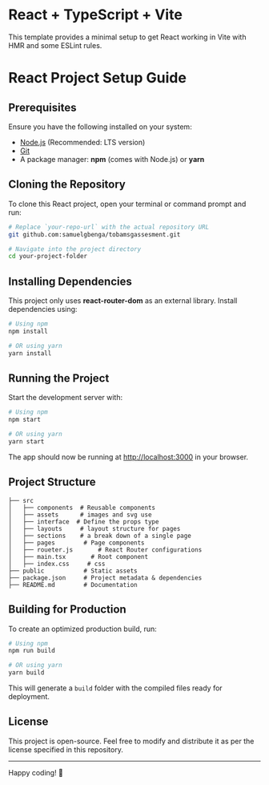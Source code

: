 # React + TypeScript + Vite

This template provides a minimal setup to get React working in Vite with HMR and some ESLint rules.

# React Project Setup Guide

## Prerequisites
Ensure you have the following installed on your system:
- [Node.js](https://nodejs.org/) (Recommended: LTS version)
- [Git](https://git-scm.com/)
- A package manager: **npm** (comes with Node.js) or **yarn**

## Cloning the Repository
To clone this React project, open your terminal or command prompt and run:

```sh
# Replace `your-repo-url` with the actual repository URL
git github.com:samuelgbenga/tobamsgassesment.git

# Navigate into the project directory
cd your-project-folder
```

## Installing Dependencies
This project only uses **react-router-dom** as an external library. Install dependencies using:

```sh
# Using npm
npm install

# OR using yarn
yarn install
```

## Running the Project
Start the development server with:

```sh
# Using npm
npm start

# OR using yarn
yarn start
```

The app should now be running at [http://localhost:3000](http://localhost:3000/) in your browser.

## Project Structure
```
├── src
│   ├── components  # Reusable components
│   ├── assets      # images and svg use
│   ├── interface  # Define the props type
│   ├── layouts     # layout structure for pages  
│   ├── sections    # a break down of a single page
│   ├── pages        # Page components
│   ├── roueter.js       # React Router configurations
│   ├── main.tsx       # Root component
│   ├── index.css     # css
├── public           # Static assets
├── package.json     # Project metadata & dependencies
├── README.md        # Documentation
```

## Building for Production
To create an optimized production build, run:

```sh
# Using npm
npm run build

# OR using yarn
yarn build
```

This will generate a `build` folder with the compiled files ready for deployment.

## License
This project is open-source. Feel free to modify and distribute it as per the license specified in this repository.

---

Happy coding! 🚀

